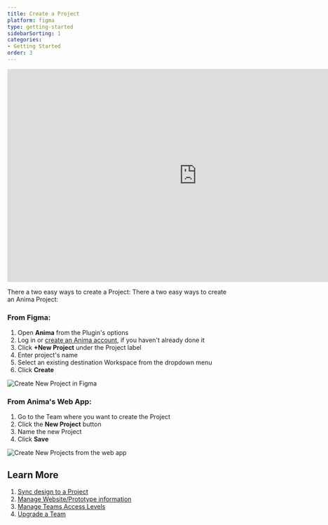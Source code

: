 ```yaml
---
title: Create a Project
platform: figma
type: getting-started
sidebarSorting: 1
categories: 
- Getting Started
order: 3
---
```

<iframe width="864" height="486" src="https://www.youtube.com/embed/ugfDGczOayc" frameborder="0" allow="accelerometer; autoplay; encrypted-media; gyroscope; picture-in-picture" allowfullscreen></iframe>

There a two easy ways to create a Project:
There a two easy ways to create an Anima Project:

### **From Figma:**
1. Open **Anima** from the Plugin's options 
2. Log in or [create an Anima account](https://projects.animaapp.com/#/signup "Create an Anima account"), if you haven't already done it
3. Click **+New Project** under the Project label
4. Enter project's name
5. Select an existing destination Workspace from the dropdown menu
6. Click **Create**


![Create New Project in Figma]( https://p46.f4.n0.cdn.getcloudapp.com/items/YEuppZoe/Getting%20Started%3A%20Create%20Project.png?v=5566b8a6bc5459430f1c8f3d5480dfb2 "Create a new Anima Project")

### **From Anima's Web App:**
1. Go to the Team where you want to create the Project
2. Click the **New Project** button
3. Name the new Project
4. Click **Save**

![Create New Projects from the web app](https://p46.f4.n0.cdn.getcloudapp.com/items/E0uznBre/Create%20project%20from%20web%20app%402x.png?v=0bb2ece18687c62a511f4aed522e2e4b "Create a new Anima Project from the web app")


## Learn More

1. [Sync design to a Project](/v3/figma/getting-started/preview.html "Sync design to a Project")
2. [Manage Website/Prototype information](/v3/figma/export/manage-website.html "Manage Website/Prototype information")
3. [Manage Teams Access Levels](/v3/figma/export/manage-access.html "Manage Teams Access Levels")
4. [Upgrade a Team](/v3/figma/getting-started/upgrade.html "Upgrade a Team")

